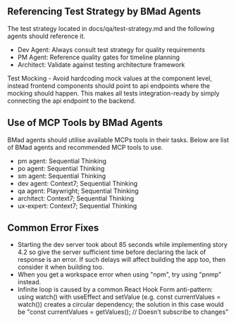 
## Referencing Test Strategy by BMad Agents
The test strategy located in docs/qa/test-strategy.md and the following agents should reference it. 
  - Dev Agent: Always consult test strategy for quality requirements
  - PM Agent: Reference quality gates for timeline planning
  - Architect: Validate against testing architecture framework

Test Mocking - Avoid hardcoding mock values at the component level, instead frontend components should point to api endpoints where the mocking should happen. This makes all tests integration-ready by simply connecting the api endpoint to the backend. 

## Use of MCP Tools by BMad Agents
BMad agents should utilise available MCPs tools in their tasks. Below are list of BMad agents and recommended MCP tools to use.  
 - pm agent: Sequential Thinking
 - po agent: Sequential Thinking
 - sm agent: Sequential Thinking
 - dev agent: Context7; Sequential Thinking
 - qa agent: Playwright; Sequential Thinking
 - architect: Context7; Sequential Thinking
 - ux-expert: Context7; Sequential Thinking

 ## Common Error Fixes
 - Starting the dev server took about 85 seconds while implementing story 4.2 so give the server sufficient time before declaring the lack of response is an error. If such delays will affect building the app too, then consider it when building too. 
 - When you get a workspace error when using "npm", try using "pnmp" instead. 
 - Infinite loop is caused by a common React Hook Form anti-pattern: using watch() with useEffect and setValue (e.g. const currentValues = watch()) creates a circular dependency; the solution in this case would be "const currentValues = getValues(); // Doesn't subscribe to changes"